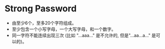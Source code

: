 # Strong Password

* 由至少6个，至多20个字符组成。
* 至少包含一个小写字母，一个大写字母，和一个数字。
* 同一字符不能连续出现三次 (比如 "...aaa..." 是不允许的, 但是"...aa...a..." 是可以的)。



